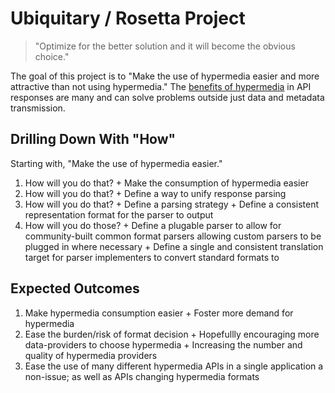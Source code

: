 Ubiquitary / Rosetta Project
============================

  > "Optimize for the better solution and it will become the obvious choice."

The goal of this project is to "Make the use of hypermedia easier and more
attractive than not using hypermedia." The [benefits of hypermedia] in API
responses are many and can solve problems outside just data and metadata
transmission.

## Drilling Down With "How"

Starting with, "Make the use of hypermedia easier."

  1. How will you do that?
    + Make the consumption of hypermedia easier
  2. How will you do that?
    + Define a way to unify response parsing
  3. How will you do that?
    + Define a parsing strategy
    + Define a consistent representation format for the parser to output
  4. How will you do those?
    + Define a plugable parser to allow for community-built common format
      parsers allowing custom parsers to be plugged in where necessary
    + Define a single and consistent translation target for parser implementers
      to convert standard formats to

## Expected Outcomes

  1. Make hypermedia consumption easier
    + Foster more demand for hypermedia
  2. Ease the burden/risk of format decision
    + Hopefullly encouraging more data-providers to choose hypermedia
    + Increasing the number and quality of hypermedia providers
  3. Ease the use of many different hypermedia APIs in a single application a
    non-issue; as well as APIs changing hypermedia formats

[benefits of hypermedia]: benefits-of-hypermedia.md
